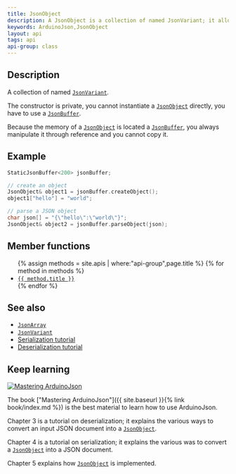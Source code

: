 ```yaml
---
title: JsonObject
description: A JsonObject is a collection of named JsonVariant; it allows getting and setting a value by its name.
keywords: ArduinoJson,JsonObject
layout: api
tags: api
api-group: class
---
```


## Description

A collection of named [`JsonVariant`]({{site.baseurl}}/api/jsonvariant/).

The constructor is private, you cannot instantiate a [`JsonObject`]({{site.baseurl}}/api/jsonobject/) directly, you have to use a [`JsonBuffer`]({{site.baseurl}}/api/jsonbuffer).

Because the memory of a [`JsonObject`]({{site.baseurl}}/api/jsonobject/) is located a [`JsonBuffer`]({{site.baseurl}}/api/jsonbuffer/), you always manipulate it through reference and you cannot copy it.

## Example

```c++
StaticJsonBuffer<200> jsonBuffer;

// create an object
JsonObject& object1 = jsonBuffer.createObject();
object1["hello"] = "world";

// parse a JSON object
char json[] = "{\"hello\":\"world\"}";
JsonObject& object2 = jsonBuffer.parseObject(json);
```

## Member functions

<ul>
{% assign methods = site.apis | where:"api-group",page.title %}
{% for method in methods %}
  <li><a href="{{ site.baseurl }}{{ method.url }}"><code>{{ method.title }}</code></a></li>
{% endfor %}
</ul>

## See also

* [`JsonArray`]({{site.baseurl}}/api/jsonarray/)
* [`JsonVariant`]({{site.baseurl}}/api/jsonvariant/)
* [Serialization tutorial]({{site.baseurl}}/doc/encoding/)
* [Deserialization tutorial]({{site.baseurl}}/doc/decoding/)

## Keep learning

<a href="{{ site.baseurl }}{% link book/index.md %}"><img src="{{site.baseurl}}/images/cover200.png" class="float-right" alt="Mastering ArduinoJson"></a>

The book ["Mastering ArduinoJson"]({{ site.baseurl }}{% link book/index.md %}) is the best material to learn how to use ArduinoJson.

Chapter 3 is a tutorial on deserialization; it explains the various ways to convert an input JSON document into a [`JsonObject`]({{site.baseurl}}/api/jsonobject/).

Chapter 4 is a tutorial on serialization; it explains the various was to convert a [`JsonObject`]({{site.baseurl}}/api/jsonobject/) into a JSON document.

Chapter 5 explains how [`JsonObject`]({{site.baseurl}}/api/jsonobject/) is implemented.
